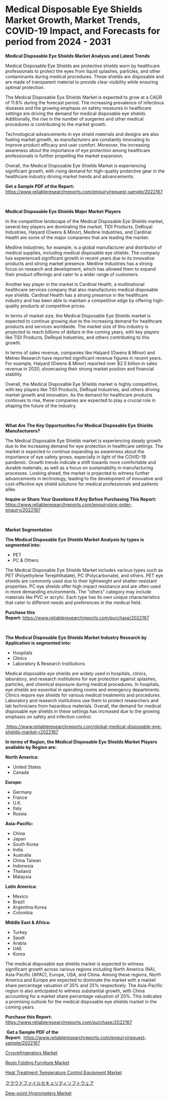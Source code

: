 <p><h1>Medical Disposable Eye Shields Market Growth, Market Trends, COVID-19 Impact, and Forecasts for period from 2024 - 2031</h1></p><p><strong>Medical Disposable Eye Shields Market Analysis and Latest Trends</strong></p>
<p><p>Medical Disposable Eye Shields are protective shields worn by healthcare professionals to protect the eyes from liquid splashes, particles, and other contaminants during medical procedures. These shields are disposable and are made of transparent material to provide clear visibility while ensuring optimal protection.</p><p>The Medical Disposable Eye Shields Market is expected to grow at a CAGR of 11.6% during the forecast period. The increasing prevalence of infectious diseases and the growing emphasis on safety measures in healthcare settings are driving the demand for medical disposable eye shields. Additionally, the rise in the number of surgeries and other medical procedures is contributing to the market growth.</p><p>Technological advancements in eye shield materials and designs are also fueling market growth, as manufacturers are constantly innovating to improve product efficacy and user comfort. Moreover, the increasing awareness about the importance of eye protection among healthcare professionals is further propelling the market expansion.</p><p>Overall, the Medical Disposable Eye Shields Market is experiencing significant growth, with rising demand for high-quality protective gear in the healthcare industry driving market trends and advancements.</p></p>
<p><strong>Get a Sample PDF of the Report:&nbsp;</strong> <a href="https://www.reliableresearchreports.com/enquiry/request-sample/2022167">https://www.reliableresearchreports.com/enquiry/request-sample/2022167</a></p>
<p>&nbsp;</p>
<p><strong>Medical Disposable Eye Shields Major Market Players</strong></p>
<p><p>In the competitive landscape of the Medical Disposable Eye Shields market, several key players are dominating the market. TIDI Products, DeRoyal Industries, Halyard (Owens & Minor), Medline Industries, and Cardinal Health are some of the major companies that are leading the market.</p><p>Medline Industries, for example, is a global manufacturer and distributor of medical supplies, including medical disposable eye shields. The company has experienced significant growth in recent years due to its innovative products and strong market presence. Medline Industries has a strong focus on research and development, which has allowed them to expand their product offerings and cater to a wider range of customers.</p><p>Another key player in the market is Cardinal Health, a multinational healthcare services company that also manufactures medical disposable eye shields. Cardinal Health has a strong presence in the healthcare industry and has been able to maintain a competitive edge by offering high-quality products at competitive prices.</p><p>In terms of market size, the Medical Disposable Eye Shields market is expected to continue growing due to the increasing demand for healthcare products and services worldwide. The market size of this industry is projected to reach billions of dollars in the coming years, with key players like TIDI Products, DeRoyal Industries, and others contributing to this growth.</p><p>In terms of sales revenue, companies like Halyard (Owens & Minor) and Metrex Research have reported significant revenue figures in recent years. For example, Halyard (Owens & Minor) reported over $2.5 billion in sales revenue in 2020, showcasing their strong market position and financial stability.</p><p>Overall, the Medical Disposable Eye Shields market is highly competitive, with key players like TIDI Products, DeRoyal Industries, and others driving market growth and innovation. As the demand for healthcare products continues to rise, these companies are expected to play a crucial role in shaping the future of the industry.</p></p>
<p>&nbsp;</p>
<p><strong>What Are The Key Opportunities For Medical Disposable Eye Shields Manufacturers?</strong></p>
<p><p>The Medical Disposable Eye Shields market is experiencing steady growth due to the increasing demand for eye protection in healthcare settings. The market is expected to continue expanding as awareness about the importance of eye safety grows, especially in light of the COVID-19 pandemic. Growth trends indicate a shift towards more comfortable and durable materials, as well as a focus on sustainability in manufacturing processes. Looking ahead, the market is projected to witness further advancements in technology, leading to the development of innovative and cost-effective eye shield solutions for medical professionals and patients alike.</p></p>
<p><strong>Inquire or Share Your Questions If Any Before Purchasing This Report:</strong> <a href="https://www.reliableresearchreports.com/enquiry/pre-order-enquiry/2022167">https://www.reliableresearchreports.com/enquiry/pre-order-enquiry/2022167</a></p>
<p>&nbsp;</p>
<p><strong>Market Segmentation</strong></p>
<p><strong>The Medical Disposable Eye Shields Market Analysis by types is segmented into:</strong></p>
<p><ul><li>PET</li><li>PC & Others</li></ul></p>
<p><p>The Medical Disposable Eye Shields Market includes various types such as PET (Polyethylene Terephthalate), PC (Polycarbonate), and others. PET eye shields are commonly used due to their lightweight and shatter-resistant properties. PC eye shields offer high impact resistance and are often used in more demanding environments. The "others" category may include materials like PVC or acrylic. Each type has its own unique characteristics that cater to different needs and preferences in the medical field.</p></p>
<p><strong>Purchase this Report:&nbsp;</strong><a href="https://www.reliableresearchreports.com/purchase/2022167">https://www.reliableresearchreports.com/purchase/2022167</a></p>
<p>&nbsp;</p>
<p><strong>The Medical Disposable Eye Shields Market Industry Research by Application is segmented into:</strong></p>
<p><ul><li>Hospitals</li><li>Clinics</li><li>Laboratory & Research Institutions</li></ul></p>
<p><p>Medical disposable eye shields are widely used in hospitals, clinics, laboratory, and research institutions for eye protection against splashes, particles, and chemical exposure during medical procedures. In hospitals, eye shields are essential in operating rooms and emergency departments. Clinics require eye shields for various medical treatments and procedures. Laboratory and research institutions use them to protect researchers and lab technicians from hazardous materials. Overall, the demand for medical disposable eye shields in these settings has increased due to the growing emphasis on safety and infection control.</p></p>
<p><a href="https://www.reliableresearchreports.com/global-medical-disposable-eye-shields-market-r2022167">&nbsp;https://www.reliableresearchreports.com/global-medical-disposable-eye-shields-market-r2022167</a></p>
<p><strong>In terms of Region, the Medical Disposable Eye Shields Market Players available by Region are:</strong></p>
<p>
    <p> <strong> North America: </strong>
        <ul>
            <li>United States</li>
            <li>Canada</li>
        </ul>
        </p> 
    <p> <strong> Europe: </strong>
        <ul>
            <li>Germany</li>
            <li>France</li>
            <li>U.K.</li>
            <li>Italy</li>
            <li>Russia</li>
        </ul>
        </p> 
    <p> <strong> Asia-Pacific: </strong>
        <ul>
            <li>China</li>
            <li>Japan</li>
            <li>South Korea</li>
            <li>India</li>
            <li>Australia</li>
            <li>China Taiwan</li>
            <li>Indonesia</li>
            <li>Thailand</li>
            <li>Malaysia</li>
        </ul>
        </p> 
    <p> <strong> Latin America: </strong>
        <ul>
            <li>Mexico</li>
            <li>Brazil</li>
            <li>Argentina Korea</li>
            <li>Colombia</li>
        </ul>
        </p> 
    <p> <strong> Middle East & Africa: </strong>
        <ul>
            <li>Turkey</li>
            <li>Saudi</li>
            <li>Arabia</li>
            <li>UAE</li>
            <li>Korea</li>
        </ul>
    </p>
    </p>
<p><p>The medical disposable eye shields market is expected to witness significant growth across various regions including North America (NA), Asia-Pacific (APAC), Europe, USA, and China. Among these regions, North America and Europe are expected to dominate the market with a market share percentage valuation of 35% and 25% respectively. The Asia-Pacific region is also anticipated to witness substantial growth, with China accounting for a market share percentage valuation of 20%. This indicates a promising outlook for the medical disposable eye shields market in the coming years.</p></p>
<p><strong>Purchase this Report: </strong><a href="https://www.reliableresearchreports.com/purchase/2022167">https://www.reliableresearchreports.com/purchase/2022167</a></p>
<p>&nbsp;<strong>Get a Sample PDF of the Report:&nbsp;&nbsp;</strong><a href="https://www.reliableresearchreports.com/enquiry/request-sample/2022167">https://www.reliableresearchreports.com/enquiry/request-sample/2022167</a></p>
<p><strong></strong></p>
<p><p><a href="https://www.linkedin.com/pulse/cryorefrigerators-market-trends-analysis-opportunities-challenges-p68ze">Cryorefrigerators Market</a></p><p><a href="https://www.linkedin.com/pulse/strategic-insights-global-resin-folding-furniture-market-trends-4mrhe">Resin Folding Furniture Market</a></p><p><a href="https://github.com/thereveren80/Market-Research-Report-List-1/blob/main/heat-treatment-temperature-control-equipment-market.md">Heat Treatment Temperature Control Equipment Market</a></p><p><a href="https://github.com/TysonKub/Market-Research-Report-List-1/blob/main/2561278168887.md">クラウドファイルセキュリティソフトウェア</a></p><p><a href="https://github.com/whpnbwim9/Market-Research-Report-List-1/blob/main/dew-point-hygrometers-market.md">Dew-point Hygrometers Market</a></p></p>